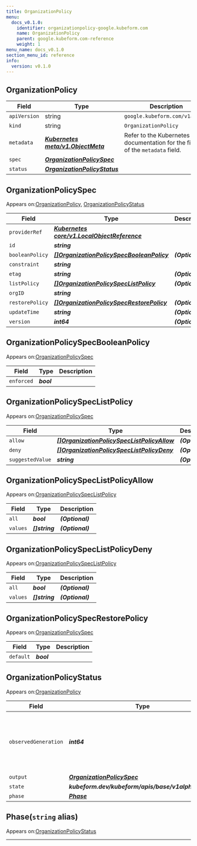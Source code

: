 ```yaml
---
title: OrganizationPolicy
menu:
  docs_v0.1.0:
    identifier: organizationpolicy-google.kubeform.com
    name: OrganizationPolicy
    parent: google.kubeform.com-reference
    weight: 1
menu_name: docs_v0.1.0
section_menu_id: reference
info:
  version: v0.1.0
---
```


## OrganizationPolicy
| Field | Type | Description |
| ------ | ----- | ----------- |
| `apiVersion` | string | `google.kubeform.com/v1alpha1` |
|    `kind` | string | `OrganizationPolicy` |
| `metadata` | ***[Kubernetes meta/v1.ObjectMeta](https://kubernetes.io/docs/reference/generated/kubernetes-api/v1.13/#objectmeta-v1-meta)***|Refer to the Kubernetes API documentation for the fields of the `metadata` field.|
| `spec` | ***[OrganizationPolicySpec](#organizationpolicyspec)***||
| `status` | ***[OrganizationPolicyStatus](#organizationpolicystatus)***||
## OrganizationPolicySpec

Appears on:[OrganizationPolicy](#organizationpolicy), [OrganizationPolicyStatus](#organizationpolicystatus)

| Field | Type | Description |
| ------ | ----- | ----------- |
| `providerRef` | ***[Kubernetes core/v1.LocalObjectReference](https://kubernetes.io/docs/reference/generated/kubernetes-api/v1.13/#localobjectreference-v1-core)***||
| `id` | ***string***||
| `booleanPolicy` | ***[[]OrganizationPolicySpecBooleanPolicy](#organizationpolicyspecbooleanpolicy)***| ***(Optional)*** |
| `constraint` | ***string***||
| `etag` | ***string***| ***(Optional)*** |
| `listPolicy` | ***[[]OrganizationPolicySpecListPolicy](#organizationpolicyspeclistpolicy)***| ***(Optional)*** |
| `orgID` | ***string***||
| `restorePolicy` | ***[[]OrganizationPolicySpecRestorePolicy](#organizationpolicyspecrestorepolicy)***| ***(Optional)*** |
| `updateTime` | ***string***| ***(Optional)*** |
| `version` | ***int64***| ***(Optional)*** |
## OrganizationPolicySpecBooleanPolicy

Appears on:[OrganizationPolicySpec](#organizationpolicyspec)

| Field | Type | Description |
| ------ | ----- | ----------- |
| `enforced` | ***bool***||
## OrganizationPolicySpecListPolicy

Appears on:[OrganizationPolicySpec](#organizationpolicyspec)

| Field | Type | Description |
| ------ | ----- | ----------- |
| `allow` | ***[[]OrganizationPolicySpecListPolicyAllow](#organizationpolicyspeclistpolicyallow)***| ***(Optional)*** |
| `deny` | ***[[]OrganizationPolicySpecListPolicyDeny](#organizationpolicyspeclistpolicydeny)***| ***(Optional)*** |
| `suggestedValue` | ***string***| ***(Optional)*** |
## OrganizationPolicySpecListPolicyAllow

Appears on:[OrganizationPolicySpecListPolicy](#organizationpolicyspeclistpolicy)

| Field | Type | Description |
| ------ | ----- | ----------- |
| `all` | ***bool***| ***(Optional)*** |
| `values` | ***[]string***| ***(Optional)*** |
## OrganizationPolicySpecListPolicyDeny

Appears on:[OrganizationPolicySpecListPolicy](#organizationpolicyspeclistpolicy)

| Field | Type | Description |
| ------ | ----- | ----------- |
| `all` | ***bool***| ***(Optional)*** |
| `values` | ***[]string***| ***(Optional)*** |
## OrganizationPolicySpecRestorePolicy

Appears on:[OrganizationPolicySpec](#organizationpolicyspec)

| Field | Type | Description |
| ------ | ----- | ----------- |
| `default` | ***bool***||
## OrganizationPolicyStatus

Appears on:[OrganizationPolicy](#organizationpolicy)

| Field | Type | Description |
| ------ | ----- | ----------- |
| `observedGeneration` | ***int64***| ***(Optional)*** Resource generation, which is updated on mutation by the API Server.|
| `output` | ***[OrganizationPolicySpec](#organizationpolicyspec)***| ***(Optional)*** |
| `state` | ***kubeform.dev/kubeform/apis/base/v1alpha1.State***| ***(Optional)*** |
| `phase` | ***[Phase](#phase)***| ***(Optional)*** |
## Phase(`string` alias)

Appears on:[OrganizationPolicyStatus](#organizationpolicystatus)

---
